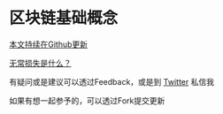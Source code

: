 # 区块链基础概念

[本文持续在Github更新](https://github.com/punkcanyang/EasyBlockChain)

[无常损失是什么？](白话无常损失.md)

有疑问或是建议可以透过Feedback，或是到 [Twitter](https://twitter.com/punkcan) 私信我

如果有想一起参予的，可以透过Fork提交更新
